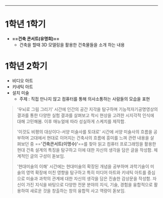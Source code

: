 *****
# **1학년 1학기**
- **==건축 콘서트(유명희)==** 
	- 건축을 할때 3D 모델링을 활용한 건축물들을 소개 하는 내용

# **1학년 2학기**
- 비디오 아트
- 키네틱 아트
- 설치 미술
	- 주제 : 직접 만나지 않고 컴퓨터를 통해 의사소통하는 사람들의 모습을 표현


> ‘우뇌로 그림 그리기’ 시간에 인간의 공간 지각을 탐구하며 기능적자기공명영상의 결과를 통한 다양한 실험 결과를 살펴보고 착시 현상을 고려한 시지각적 인식에 대해 고민해봄. 이후 매뉴얼에 따라 성실하게 스케치를 제작함. 
> 
> '이것도 비평의 대상이다-서양 미술사를 토대로' 시간에 서양 미술사의 흐름을 공부하며 고대에서 현대로 이어지는 건축사의 흐름에 흥미를 느껴 관련 내용을 살펴보던 중 ==**'건축콘서트(이명수)'**==를 찾아 읽고 컴퓨터 프로그래밍을 활용한 현대 건축 설계의 특징을 탐구하고 이에 대한 자신의 생각을 담은 글을 작성함. 체계적인 글의 구성이 돋보임. 
> 
> '현대미술의 이해' 시간에는 현대미술의 확장된 개념을 공부하며 과학기술이 미술의 영역 확장에 미친 영향을 탐구하고 특히 미디어 아트와 키네틱 아트를 중심으로 미술과 과학의 관계에 대한 자신의 생각을 담은 진솔한 감상문을 작성함. 자신이 가진 지식을 바탕으로 다양한 전문 분야의 지식, 기술, 경험을 융합적으로 활용하여 새로운 것을 창출하는 창의 융합적 사고 역량이 돋보임.
